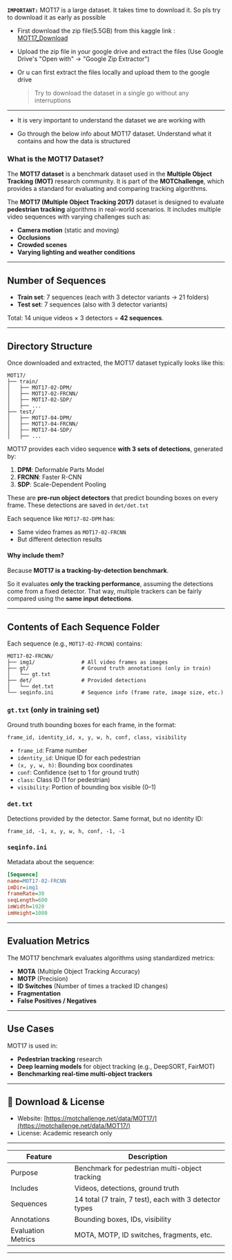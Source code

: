 **`IMPORTANT:`**  MOT17 is a large dataset. It takes time to download it. So pls try to download it as early as possible

* First download the zip file(5.5GB) from this kaggle link : [MOT17_Download](https://www.kaggle.com/datasets/wenhoujinjust/mot-17)
* Upload the zip file in your google drive and extract the files (Use Google Drive's "Open with" → "Google Zip Extractor")
* Or u can first extract the files locally and upload them to the google drive
  
  > Try to download the dataset in a single go without any interruptions
  

---
* It is very important to understand the dataset we are working with

* Go through the below info about MOT17 dataset. Understand what it contains and how the data is structured

### **What is the MOT17 Dataset?**

The **MOT17 dataset** is a benchmark dataset used in the **Multiple Object Tracking (MOT)** research community. It is part of the **MOTChallenge**, which provides a standard for evaluating and comparing tracking algorithms. 

The **MOT17 (Multiple Object Tracking 2017)** dataset is designed to evaluate **pedestrian tracking** algorithms in real-world scenarios. It includes multiple video sequences with varying challenges such as:

* **Camera motion** (static and moving)
* **Occlusions**
* **Crowded scenes**
* **Varying lighting and weather conditions**

---

## Number of Sequences

* **Train set**: 7 sequences (each with 3 detector variants → 21 folders)
* **Test set**: 7 sequences (also with 3 detector variants)

Total: 14 unique videos × 3 detectors = **42 sequences**.

---

## Directory Structure

Once downloaded and extracted, the MOT17 dataset typically looks like this:

```
MOT17/
├── train/
│   ├── MOT17-02-DPM/
│   ├── MOT17-02-FRCNN/
│   ├── MOT17-02-SDP/
│   ├── ...
├── test/
│   ├── MOT17-04-DPM/
│   ├── MOT17-04-FRCNN/
│   ├── MOT17-04-SDP/
│   ├── ...
```

MOT17 provides each video sequence **with 3 sets of detections**, generated by:

1. **DPM**: Deformable Parts Model
2. **FRCNN**: Faster R-CNN
3. **SDP**: Scale-Dependent Pooling

These are **pre-run object detectors** that predict bounding boxes on every frame.
These detections are saved in `det/det.txt` 


Each sequence like `MOT17-02-DPM` has:

* Same video frames as `MOT17-02-FRCNN`
* But different detection results


#### Why include them?

Because **MOT17 is a tracking-by-detection benchmark**.

So it evaluates **only the tracking performance**, assuming the detections come from a fixed detector.
That way, multiple trackers can be fairly compared using the **same input detections**.

---

## Contents of Each Sequence Folder

Each sequence (e.g., `MOT17-02-FRCNN`) contains:

```
MOT17-02-FRCNN/
├── img1/               # All video frames as images
├── gt/                 # Ground truth annotations (only in train)
│   └── gt.txt
├── det/                # Provided detections
│   └── det.txt
└── seqinfo.ini         # Sequence info (frame rate, image size, etc.)
```

### `gt.txt` (only in training set)

Ground truth bounding boxes for each frame, in the format:

```
frame_id, identity_id, x, y, w, h, conf, class, visibility
```

* `frame_id`: Frame number
* `identity_id`: Unique ID for each pedestrian
* `(x, y, w, h)`: Bounding box coordinates
* `conf`: Confidence (set to 1 for ground truth)
* `class`: Class ID (1 for pedestrian)
* `visibility`: Portion of bounding box visible (0–1)

### `det.txt`

Detections provided by the detector. Same format, but no identity ID:

```
frame_id, -1, x, y, w, h, conf, -1, -1
```

### `seqinfo.ini`

Metadata about the sequence:

```ini
[Sequence]
name=MOT17-02-FRCNN
imDir=img1
frameRate=30
seqLength=600
imWidth=1920
imHeight=1080
```

---

## Evaluation Metrics

The MOT17 benchmark evaluates algorithms using standardized metrics:

* **MOTA** (Multiple Object Tracking Accuracy)
* **MOTP** (Precision)
* **ID Switches** (Number of times a tracked ID changes)
* **Fragmentation**
* **False Positives / Negatives**

---

## Use Cases

MOT17 is used in:

* **Pedestrian tracking** research
* **Deep learning models** for object tracking (e.g., DeepSORT, FairMOT)
* **Benchmarking real-time multi-object trackers**

---

## 🔗 Download & License

* Website: [https://motchallenge.net/data/MOT17/](https://motchallenge.net/data/MOT17/)
* License: Academic research only

---


| Feature            | Description                                            |
| ------------------ | ------------------------------------------------------ |
| Purpose            | Benchmark for pedestrian multi-object tracking         |
| Includes           | Videos, detections, ground truth                       |
| Sequences          | 14 total (7 train, 7 test), each with 3 detector types |
| Annotations        | Bounding boxes, IDs, visibility                        |
| Evaluation Metrics | MOTA, MOTP, ID switches, fragments, etc.               |

---



 
